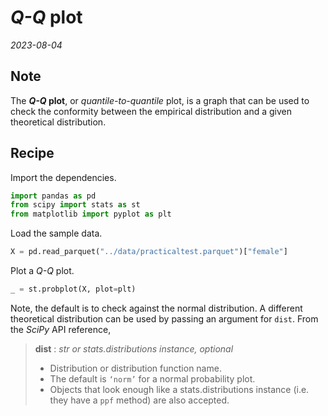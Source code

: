 
# *Q-Q* plot

*2023-08-04*

## Note

The ***Q-Q* plot**, or *quantile-to-quantile* plot, is a graph that can be used to check the conformity between the empirical distribution and a given theoretical distribution.

## Recipe

Import the dependencies.

```python
import pandas as pd
from scipy import stats as st
from matplotlib import pyplot as plt
```

Load the sample data.

```python
X = pd.read_parquet("../data/practicaltest.parquet")["female"]
```

Plot a *Q-Q* plot.

```python
_ = st.probplot(X, plot=plt)
```

Note, the default is to check against the normal distribution.
A different theoretical distribution can be used by passing an argument for `dist`.
From the *SciPy* API reference,

> **dist** : *str or stats.distributions instance, optional*
>
> - Distribution or distribution function name.
> - The default is `‘norm’` for a normal probability plot.
> - Objects that look enough like a stats.distributions instance (i.e. they have a `ppf` method) are also accepted.
